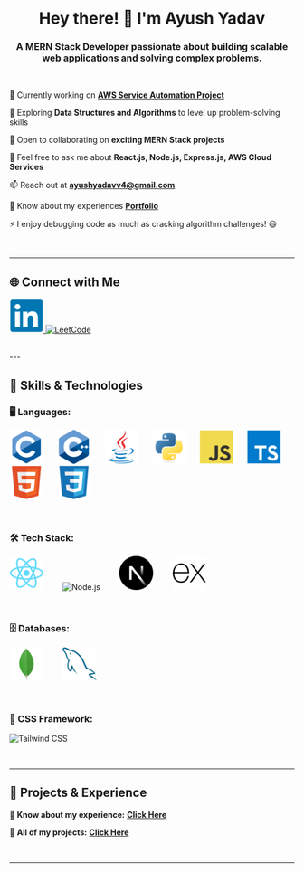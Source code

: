 <h1 align="center">Hey there! 👋 I'm Ayush Yadav</h1>
<h3 align="center">A MERN Stack Developer passionate about building scalable web applications and solving complex problems.</h3>

<br>

🔭 Currently working on **[AWS Service Automation Project](https://github.com/ayush-yadav-4/AWS-Cloud-automation-ai-agent)**  

🌱 Exploring **Data Structures and Algorithms** to level up problem-solving skills  

👯 Open to collaborating on **exciting MERN Stack projects**  

💬 Feel free to ask me about **React.js, Node.js, Express.js, AWS Cloud Services**  

📫 Reach out at **ayushyadavv4@gmail.com**  

📄 Know about my experiences  **[Portfolio](https://github.com/ayush-yadav-4)** 

⚡ I enjoy debugging code as much as cracking algorithm challenges! 😃  

<br>

---

## 🌐 Connect with Me

<p align="left">
  <a href="https://www.linkedin.com/in/ayush-yadav-766553283/" target="_blank">
    <img src="https://raw.githubusercontent.com/devicons/devicon/master/icons/linkedin/linkedin-original.svg" alt="LinkedIn" width="60" height="60"/>
  </a>

  <a href="https://leetcode.com/u/ayushyadav_4/" target="_blank">
    <img src="https://upload.wikimedia.org/wikipedia/commons/1/19/LeetCode_logo_black.png" alt="LeetCode" width="60" height="60"/>
  </a>
</p>
<br>
---

## 🚀 Skills & Technologies

### 🖥️ Languages:

<p align="left">
  <img src="https://raw.githubusercontent.com/devicons/devicon/master/icons/c/c-original.svg" alt="C" width="60" height="60" style="margin-right: 20px;"/>
  <img src="https://raw.githubusercontent.com/devicons/devicon/master/icons/cplusplus/cplusplus-original.svg" alt="C++" width="60" height="60" style="margin-right: 20px;"/>
  <img src="https://raw.githubusercontent.com/devicons/devicon/master/icons/java/java-original.svg" alt="Java" width="60" height="60" style="margin-right: 20px;"/>
  <img src="https://raw.githubusercontent.com/devicons/devicon/master/icons/python/python-original.svg" alt="Python" width="60" height="60" style="margin-right: 20px;"/>
  <img src="https://raw.githubusercontent.com/devicons/devicon/master/icons/javascript/javascript-original.svg" alt="JavaScript" width="60" height="60" style="margin-right: 20px;"/>
  <img src="https://raw.githubusercontent.com/devicons/devicon/master/icons/typescript/typescript-original.svg" alt="TypeScript" width="60" height="60" style="margin-right: 20px;"/>
  <img src="https://raw.githubusercontent.com/devicons/devicon/master/icons/html5/html5-original.svg" alt="HTML" width="60" height="60" style="margin-right: 20px;"/>
  <img src="https://raw.githubusercontent.com/devicons/devicon/master/icons/css3/css3-original.svg" alt="CSS" width="60" height="60"/>
</p>

<br>

### 🛠️ Tech Stack:

<p align="left">
  <img src="https://raw.githubusercontent.com/devicons/devicon/master/icons/react/react-original.svg" alt="React.js" width="60" height="60" style="margin-right: 30px;"/>
  <img src="https://upload.wikimedia.org/wikipedia/commons/d/d9/Node.js_logo.svg" alt="Node.js" width="80" height="60" style="margin-right: 30px;"/>
  <img src="https://raw.githubusercontent.com/devicons/devicon/master/icons/nextjs/nextjs-original.svg" alt="Next.js" width="60" height="60" style="margin-right: 30px;"/>
  <img src="https://raw.githubusercontent.com/devicons/devicon/master/icons/express/express-original.svg" alt="Express.js" width="60" height="60"/>
</p>

<br>

### 🗄️ Databases:

<p align="left">
  <img src="https://raw.githubusercontent.com/devicons/devicon/master/icons/mongodb/mongodb-original.svg" alt="MongoDB" width="60" height="60" style="margin-right: 30px;"/>
  <img src="https://raw.githubusercontent.com/devicons/devicon/master/icons/mysql/mysql-original.svg" alt="MySQL" width="60" height="60"/>
</p>

<br>

### 🎨 CSS Framework:

<p align="left">
  <img src="https://upload.wikimedia.org/wikipedia/commons/d/d5/Tailwind_CSS_Logo.svg" alt="Tailwind CSS" width="80" height="60"/>
</p>

<br>

---

## 📂 Projects & Experience

🔹 **Know about my experience:** **[Click Here](your-experience-link-here)**  

🔹 **All of my projects:** **[Click Here](your-projects-link-here)**  

<br>

---


